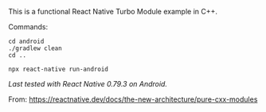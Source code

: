 This is a functional React Native Turbo Module example in C++.

Commands:

```
cd android
./gradlew clean
cd ..
```

```
npx react-native run-android
```


*Last tested with React Native 0.79.3 on Android.*


From:
https://reactnative.dev/docs/the-new-architecture/pure-cxx-modules